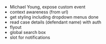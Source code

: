 - Michael Young, expose custom event
- context awareness (from url)
- get styling including dropdown menus done
- read case details (defendant name) with auth
- flyout
- global search box
- slot for notifications
